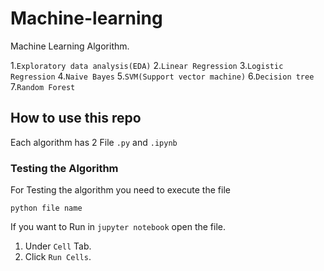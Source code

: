 # Machine-learning
Machine Learning Algorithm.

1.```Exploratory data analysis(EDA)```
2.```Linear Regression```
3.```Logistic Regression```
4.```Naive Bayes```
5.```SVM(Support vector machine)```
6.```Decision tree```
7.```Random Forest```



## How to use this repo

Each algorithm has 2 File `.py` and `.ipynb`


### Testing the Algorithm

For Testing the algorithm you need to execute the file

```python file name```

If you want to Run in `jupyter notebook` open the file.

1. Under `Cell` Tab.
2. Click `Run Cells`.

